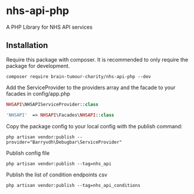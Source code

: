# nhs-api-php
A PHP Library for NHS API services 


## Installation

Require this package with composer. It is recommended to only require the package for development.

```shell
composer require brain-tumour-charity/nhs-api-php --dev
```

Add the ServiceProvider to the providers array and the facade to your facades in config/app.php

```php
NHSAPI\NHSAPIServiceProvider::class
```
```php
'NHSAPI'  => NHSAPI\Facades\NHSAPI::class
```

Copy the package config to your local config with the publish command:

```shell
php artisan vendor:publish --provider="Barryvdh\Debugbar\ServiceProvider"
```

Publish config file
```shell
php artisan vendor:publish --tag=nhs_api
```


Publish the list of condition endpoints csv
```shell
php artisan vendor:publish --tag=nhs_api_conditions
```
